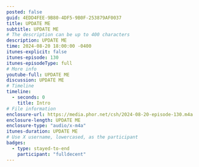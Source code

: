 ```yaml
---
posted: false
guid: 4EDD4FEE-9B80-4DF5-9B0F-253879AF0037
title: UPDATE ME
subtitle: UPDATE ME
# The description can be up to 400 characters
description: UPDATE ME
time: 2024-08-20 18:00:00 -0400
itunes-explicit: false
itunes-episode: 130
itunes-episodeType: full
# More info
youtube-full: UPDATE ME
discussion: UPDATE ME
# Timeline
timeline:
  - seconds: 0
    title: Intro
# File information
enclosure-url: https://media.phor.net/csh/2024-08-20-episode-130.m4a
enclosure-length: UPDATE ME
enclosure-type: "audio/x-m4a"
itunes-duration: UPDATE ME
# Use X username, lowercased, as the participant
badges:
  - type: stayed-to-end
    participant: "fulldecent"
---
```


<!--end of quick notes-->

